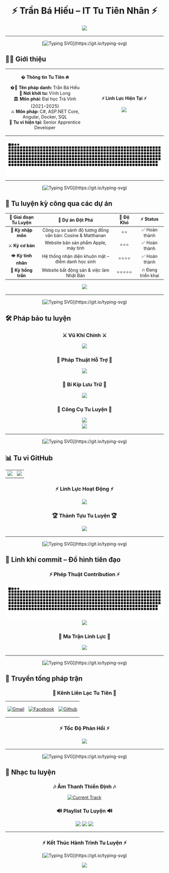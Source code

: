 <h1 align="center">⚡️ Trần Bá Hiếu – IT Tu Tiên Nhân ⚡️</h1>

<p align="center">
  <img src="https://capsule-render.vercel.app/api?type=waving&color=0:667eea,100:764ba2&height=200&section=header&text=Tu%20Ti%C3%AAn%20C%E1%BB%99ng%20Ngh%E1%BB%87&fontSize=50&fontColor=fff&animation=twinkling&fontAlignY=35" />
</p>

---

<div align="center">
  
  [![Typing SVG](https://readme-typing-svg.herokuapp.com?font=Courier+New&weight=600&size=24&pause=1000&color=F7931E&center=true&vCenter=true&width=600&lines=%F0%9F%A7%99%E2%80%8D%E2%99%82%EF%B8%8F+Gi%E1%BB%9Bi+thi%E1%BB%87u+Tu+Ti%C3%AAn+Nh%C3%A2n;%F0%9F%8C%8C+V%C3%A0o+h%C3%A0nh+tr%C3%ACnh+kh%C3%A1m+ph%C3%A1+%C4%91%E1%BA%A1i+%C4%91%E1%BA%A1o...)](https://git.io/typing-svg)
  
</div>

## 🧙‍♂️ Giới thiệu

<table align="center">
<tr>
<td align="center" width="50%">

**� Thông tin Tu Tiên 🔥**

�🐣 **Tên pháp danh:** Trần Bá Hiếu  
📍 **Nơi khởi tu:** Vĩnh Long  
🏛️ **Môn phái:** Đại học Trà Vinh (2021–2025)  
⚔️ **Môn pháp:** C#, ASP.NET Core, Angular, Docker, SQL  
📜 **Tu vi hiện tại:** Senior Apprentice Developer

</td>
<td align="center" width="50%">

**⚡ Linh Lực Hiện Tại ⚡**

<img src="https://github-readme-streak-stats.herokuapp.com?user=BHieeuss&theme=tokyonight_duo&hide_border=true&background=0D1117&stroke=00D9FF&ring=FF6B6B&fire=FFD93D&currStreakNum=00D9FF&sideNums=00D9FF&currStreakLabel=FF6B6B&sideLabels=00D9FF&dates=70A5FD" />

</td>
</tr>
</table>

<div align="center">
  <img src="https://raw.githubusercontent.com/platane/platane/output/github-contribution-grid-snake-dark.svg" />
</div>

---

<div align="center">
  
  [![Typing SVG](https://readme-typing-svg.herokuapp.com?font=Orbitron&weight=900&size=26&pause=1000&color=FFD700&center=true&vCenter=true&width=600&lines=%F0%9F%94%AE+Tu+luy%E1%BB%87n+k%E1%BB%B3+c%C3%B4ng+qua+c%C3%A1c+d%E1%BB%B1+%C3%A1n;%E2%9A%94%EF%B8%8F+T%E1%BB%AB+ph%C3%A0m+nh%C3%A2n+%C4%91%E1%BA%BFn+cao+th%E1%BB%A7...;%F0%9F%9A%80+Breakthrough+Projects+Mastery!)](https://git.io/typing-svg)
  
</div>

## 🔮 Tu luyện kỳ công qua các dự án

<div align="center">

| 🌟 **Giai đoạn Tu Luyện** |                   🎯 **Dự án Đột Phá**                    | 💪 **Độ Khó** |   ⚡ **Status**    |
| :-----------------------: | :-------------------------------------------------------: | :-----------: | :----------------: |
|    🐉 **Kỳ nhập môn**     | Công cụ so sánh độ tương đồng văn bản: Cosine & Matthanan |     ⭐⭐      |   ✅ Hoàn thành    |
|     ⚔️ **Kỳ cơ bản**      |           Website bán sản phẩm Apple, máy tính            |    ⭐⭐⭐     |   ✅ Hoàn thành    |
|    👁️ **Kỳ tinh nhãn**    |     Hệ thống nhận diện khuôn mặt – điểm danh học sinh     |   ⭐⭐⭐⭐    |   ✅ Hoàn thành    |
|    💼 **Kỳ hồng trần**    |         Website bất động sản & việc làm Nhật Bản          |  ⭐⭐⭐⭐⭐   | 🔥 Đang triển khai |

</div>

<div align="center">
  <img src="https://capsule-render.vercel.app/api?type=rect&color=gradient&customColorList=12&height=2&section=header" />
</div>

---

<div align="center">
  
  [![Typing SVG](https://readme-typing-svg.herokuapp.com?font=Orbitron&weight=700&size=24&pause=1000&color=00BFFF&center=true&vCenter=true&width=500&lines=%F0%9F%9B%A0%EF%B8%8F+Ph%C3%A1p+b%E1%BA%A3o+tu+luy%E1%BB%87n;%E2%9A%A1+Arsenal+of+Power!)](https://git.io/typing-svg)
  
</div>

## 🛠️ Pháp bảo tu luyện

<div align="center">

### ⚔️ **Vũ Khí Chính** ⚔️

<img src="https://skillicons.dev/icons?i=csharp,dotnet,angular,typescript&theme=dark" />

### 🔮 **Pháp Thuật Hỗ Trợ** 🔮

<img src="https://skillicons.dev/icons?i=html,css,js,bootstrap,tailwind&theme=dark" />

### 🏺 **Bí Kíp Lưu Trữ** 🏺

<img src="https://skillicons.dev/icons?i=mysql,php,docker&theme=dark" />

### 🌟 **Công Cụ Tu Luyện** 🌟

<img src="https://skillicons.dev/icons?i=github,git,visualstudio,vscode&theme=dark" />

</div>

<div align="center">
  <img width="400" src="https://github-readme-stats.vercel.app/api/top-langs/?username=BHieeuss&layout=donut&theme=radical&hide_border=true&bg_color=0D1117&title_color=00D9FF&text_color=FFFFFF&icon_color=FFD700" />
</div>

---

<div align="center">
  
  [![Typing SVG](https://readme-typing-svg.herokuapp.com?font=Orbitron&weight=800&size=26&pause=1000&color=FF6B6B&center=true&vCenter=true&width=400&lines=%F0%9F%93%8A+Tu+vi+GitHub;%E2%9C%A8+Power+Level!)](https://git.io/typing-svg)
  
</div>

## 📊 Tu vi GitHub

<div align="center">

<table>
<tr>
<td width="50%">

<img src="https://github-readme-stats.vercel.app/api?username=BHieeuss&show_icons=true&theme=radical&hide_border=true&bg_color=0D1117&title_color=00D9FF&text_color=FFFFFF&icon_color=FFD700&ring_color=FF6B6B" />

</td>
<td width="50%">

<img src="https://github-readme-stats.vercel.app/api/top-langs/?username=BHieeuss&layout=compact&theme=radical&hide_border=true&bg_color=0D1117&title_color=00D9FF&text_color=FFFFFF" />

</td>
</tr>
</table>

### ⚡ **Linh Lực Hoạt Động** ⚡

<img src="https://github-readme-activity-graph.vercel.app/graph?username=BHieeuss&theme=tokyo-night&hide_border=true&bg_color=0D1117&color=00D9FF&line=FF6B6B&point=FFD700" />

### 🏆 **Thành Tựu Tu Luyện** 🏆

<img src="https://github-profile-trophy.vercel.app/?username=BHieeuss&theme=radical&no-frame=true&no-bg=true&margin-w=4&row=1" />

</div>

---

<div align="center">
  
  [![Typing SVG](https://readme-typing-svg.herokuapp.com?font=Orbitron&weight=900&size=28&pause=1000&color=32CD32&center=true&vCenter=true&width=600&lines=%F0%9F%90%89+Linh+kh%C3%AD+commit;%F0%9F%94%A5+Contribution+Snake+Magic!)](https://git.io/typing-svg)
  
</div>

## 🐉 Linh khí commit – Đồ hình tiên đạo

<div align="center">
  
  ### ⚡ **Phép Thuật Contribution** ⚡
  
  <!-- Snake Animation từ Platane (backup working version) -->
  <img src="https://raw.githubusercontent.com/platane/platane/output/github-contribution-grid-snake-dark.svg" alt="Snake Animation" />
  
  <!-- Hoặc sử dụng contribution graph khác -->
  <img src="https://github-readme-activity-graph.vercel.app/graph?username=BHieeuss&bg_color=0d1117&color=58a6ff&line=f85d7f&point=ffa657&area=true&hide_border=true" />
  
  ### 🌟 **Ma Trận Linh Lực** 🌟
  <img src="https://github-readme-stats.vercel.app/api/wakatime?username=BHieeuss&theme=radical&hide_border=true&bg_color=0D1117&title_color=00D9FF&text_color=FFFFFF&icon_color=FFD700&layout=compact" />
  
</div>

---

<div align="center">
  
  [![Typing SVG](https://readme-typing-svg.herokuapp.com?font=Orbitron&weight=700&size=24&pause=1000&color=FF69B4&center=true&vCenter=true&width=500&lines=%F0%9F%94%97+Truy%E1%BB%81n+t%E1%BB%91ng+ph%C3%A1p+tr%E1%BA%ADn;%E2%9C%89%EF%B8%8F+Contact+Portals!)](https://git.io/typing-svg)
  
</div>

## 🔗 Truyền tống pháp trận

<div align="center">

### 🌟 **Kênh Liên Lạc Tu Tiên** 🌟

<table>
<tr>
<td align="center">

[![Gmail](https://img.shields.io/badge/📧_Bí_Thư_Truyền_Thư-Gmail-red?style=for-the-badge&logo=gmail&logoColor=white&labelColor=000000)](mailto:tbh.11203@gmail.com)

</td>
<td align="center">

[![Facebook](https://img.shields.io/badge/👥_Hội_Đồng_Tu_Tiên-Facebook-blue?style=for-the-badge&logo=facebook&logoColor=white&labelColor=000000)](https://www.facebook.com/bhieuu.203/)

</td>
<td align="center">

[![Github](https://img.shields.io/badge/⚔️_Kho_Tàng_Ma_Pháp-Github-black?style=for-the-badge&logo=github&logoColor=white&labelColor=000000)](https://github.com/BHieeuss)

</td>
</tr>
</table>

### ⚡ **Tốc Độ Phản Hồi** ⚡

<img src="https://img.shields.io/badge/Response_Time-Lightning_Fast_⚡-FFD700?style=for-the-badge&logo=data:image/png;base64,iVBORw0KGgoAAAANSUhEUgAAAAEAAAABCAYAAAAfFcSJAAAADUlEQVR42mNkYPhfDwAChwGA60e6kgAAAABJRU5ErkJggg==" />

</div>

---

<div align="center">
  
  [![Typing SVG](https://readme-typing-svg.herokuapp.com?font=Orbitron&weight=600&size=22&pause=1000&color=9932CC&center=true&vCenter=true&width=400&lines=%F0%9F%8E%B5+Nh%E1%BA%A1c+tu+luy%E1%BB%87n;%F0%9F%8E%A7+Meditation+Music!)](https://git.io/typing-svg)
  
</div>

## 🎵 Nhạc tu luyện

<div align="center">

### 🎶 **Âm Thanh Thiền Định** 🎶

[![Current Track](https://img.shields.io/badge/🎵_Now_Playing-80%20Proof%20by%20Eric%20Reprid-1DB954?style=for-the-badge&logo=spotify&logoColor=white&labelColor=000000)](https://www.youtube.com/watch?v=mvBTw45D6Ns)

### 🔊 **Playlist Tu Luyện** 🔊

<img src="https://img.shields.io/badge/Lofi_Hip_Hop-🎧_Coding_Vibes-FF6B6B?style=for-the-badge" />
<img src="https://img.shields.io/badge/Synthwave-🌃_Cyberpunk_Mode-00D9FF?style=for-the-badge" />
<img src="https://img.shields.io/badge/Classical-🎼_Focus_Mode-FFD700?style=for-the-badge" />

</div>

---

<div align="center">
  
  ### ⚡ **Kết Thúc Hành Trình Tu Luyện** ⚡
  
  [![Typing SVG](https://readme-typing-svg.herokuapp.com?font=Orbitron&weight=900&size=20&pause=2000&color=FF6B6B&center=true&vCenter=true&width=600&lines=%F0%9F%8C%9F+C%E1%BA%A3m+%C6%A1n+b%E1%BA%A1n+%C4%91%C3%A3+gh%C3%A9+th%C4%83m!;%E2%9A%A1+May+m%E1%BA%AFn+tr%C3%AAn+con+%C4%91%C6%B0%E1%BB%9Dng+coding!;%F0%9F%9A%80+Happy+coding%2C+fellow+developer!)](https://git.io/typing-svg)
  
  <img src="https://capsule-render.vercel.app/api?type=waving&color=0:FF6B6B,50:00D9FF,100:FFD700&height=120&section=footer&text=Tu%20Ti%C3%AAn%20IT%20Journey&fontSize=24&fontColor=fff&animation=twinkling&fontAlignY=65" />
  
</div>
